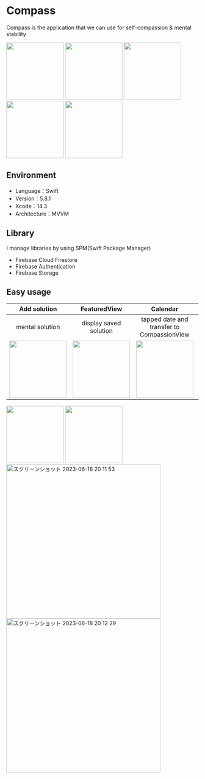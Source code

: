 # Compass
Compass is the application that we can use for self-compassion & mental stability
<p>
<img src="https://github.com/Aki-Ito/SC/assets/60352606/26c83dd0-1007-4fa8-abbc-8f5c275a82e4" width="150">
<img src="https://github.com/Aki-Ito/SC/assets/60352606/5e999fb8-3bcf-4b6e-bcf4-ab2df6ea2e34" width="150">
<img src="https://github.com/Aki-Ito/SC/assets/60352606/31a45c61-c7d5-443b-8193-2f7c37ba92cf" width="150">
<img src="https://github.com/Aki-Ito/SC/assets/60352606/b8c4216d-8f4e-4729-a2c2-829905da6abd" width="150">
<img src="https://github.com/Aki-Ito/SC/assets/60352606/35e66b54-71ab-44ec-9c1b-1f5d17a80ed5" width="150">
</p>

## Environment
- Language：Swift
- Version：5.8.1
- Xcode：14.3
- Architecture：MVVM

## Library
I manage libraries by using SPM(Swift Package Manager)
- Firebase Cloud Firestore
- Firebase Authentication
- Firebase Storage

## Easy usage
|     Add solution     | FeaturedView  |   Calendar    |  Compassion   |
| :-------------: | :-------------: | :-------------: | :-------------: |
| mental solution  | display saved solution  | tapped date and transfer to CompassionView  | do self-compassion  |
|<img src="https://github.com/Aki-Ito/SC/assets/60352606/828e2693-4734-4f37-bc4d-13b7731ae11d" width="150">|<img src="https://github.com/Aki-Ito/SC/assets/60352606/a5057492-eec4-436b-a10c-d7af9abc4a32" width="150">|<img src="https://github.com/Aki-Ito/SC/assets/60352606/02bec4ea-f0c9-4050-8267-83cb688d6aad" width="150">|<img src="https://github.com/Aki-Ito/SC/assets/60352606/8eb34b76-44f8-4b9f-bf36-e9ff842f8eb6" width="150">|


<img src="https://github.com/Aki-Ito/SC/assets/60352606/828e2693-4734-4f37-bc4d-13b7731ae11d" width="150">
<img src="https://github.com/Aki-Ito/SC/assets/60352606/8eb34b76-44f8-4b9f-bf36-e9ff842f8eb6" width="150">
<img width="404" alt="スクリーンショット 2023-06-18 20 11 53" src="https://github.com/Aki-Ito/SC/assets/60352606/828e2693-4734-4f37-bc4d-13b7731ae11d">
<img width="404" alt="スクリーンショット 2023-06-18 20 12 29" src="https://github.com/Aki-Ito/SC/assets/60352606/8eb34b76-44f8-4b9f-bf36-e9ff842f8eb6">
